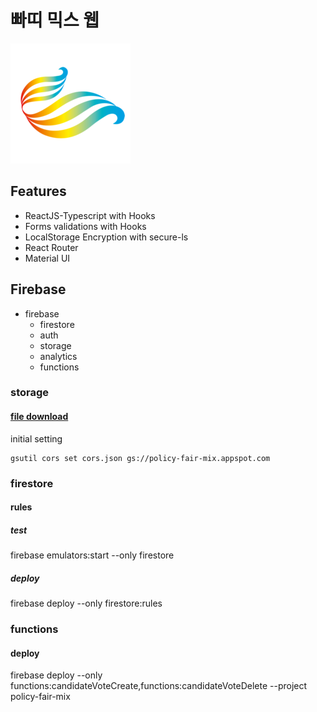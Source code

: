 # 빠띠 믹스 웹

![](/public/android-icon-192x192.png)

## Features

- ReactJS-Typescript with Hooks
- Forms validations with Hooks
- LocalStorage Encryption with secure-ls
- React Router
- Material UI

## Firebase

- firebase
  - firestore
  - auth
  - storage
  - analytics
  - functions

### storage

#### [file download](https://firebase.google.com/docs/storage/web/download-files#cors_configuration)

initial setting

```
gsutil cors set cors.json gs://policy-fair-mix.appspot.com
```

### firestore

#### rules

##### test

firebase emulators:start --only firestore

##### deploy

firebase deploy --only firestore:rules

### functions

#### deploy

firebase deploy --only functions:candidateVoteCreate,functions:candidateVoteDelete --project policy-fair-mix
